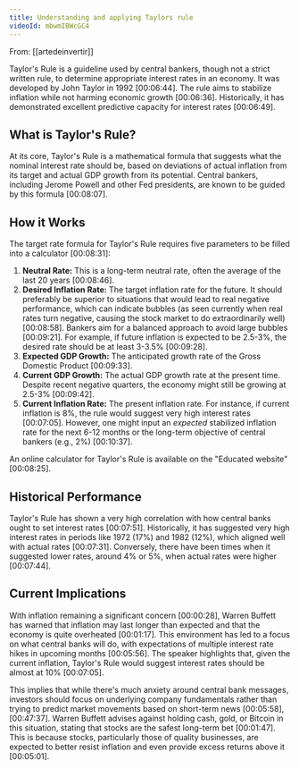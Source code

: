 ```yaml
---
title: Understanding and applying Taylors rule
videoId: mbwmIBWcGC4
---
```


From: [[artedeinvertir]] <br/> 

Taylor's Rule is a guideline used by central bankers, though not a strict written rule, to determine appropriate interest rates in an economy. It was developed by John Taylor in 1992 <a class="yt-timestamp" data-t="00:06:44">[00:06:44]</a>. The rule aims to stabilize inflation while not harming economic growth <a class="yt-timestamp" data-t="00:06:36">[00:06:36]</a>. Historically, it has demonstrated excellent predictive capacity for interest rates <a class="yt-timestamp" data-t="00:06:49">[00:06:49]</a>.

## What is Taylor's Rule?
At its core, Taylor's Rule is a mathematical formula that suggests what the nominal interest rate should be, based on deviations of actual inflation from its target and actual GDP growth from its potential. Central bankers, including Jerome Powell and other Fed presidents, are known to be guided by this formula <a class="yt-timestamp" data-t="00:08:07">[00:08:07]</a>.

## How it Works
The target rate formula for Taylor's Rule requires five parameters to be filled into a calculator <a class="yt-timestamp" data-t="00:08:31">[00:08:31]</a>:
1.  **Neutral Rate:** This is a long-term neutral rate, often the average of the last 20 years <a class="yt-timestamp" data-t="00:08:46">[00:08:46]</a>.
2.  **Desired Inflation Rate:** The target inflation rate for the future. It should preferably be superior to situations that would lead to real negative performance, which can indicate bubbles (as seen currently when real rates turn negative, causing the stock market to do extraordinarily well) <a class="yt-timestamp" data-t="00:08:58">[00:08:58]</a>. Bankers aim for a balanced approach to avoid large bubbles <a class="yt-timestamp" data-t="00:09:21">[00:09:21]</a>. For example, if future inflation is expected to be 2.5-3%, the desired rate should be at least 3-3.5% <a class="yt-timestamp" data-t="00:09:28">[00:09:28]</a>.
3.  **Expected GDP Growth:** The anticipated growth rate of the Gross Domestic Product <a class="yt-timestamp" data-t="00:09:33">[00:09:33]</a>.
4.  **Current GDP Growth:** The actual GDP growth rate at the present time. Despite recent negative quarters, the economy might still be growing at 2.5-3% <a class="yt-timestamp" data-t="00:09:42">[00:09:42]</a>.
5.  **Current Inflation Rate:** The present inflation rate. For instance, if current inflation is 8%, the rule would suggest very high interest rates <a class="yt-timestamp" data-t="00:07:05">[00:07:05]</a>. However, one might input an *expected* stabilized inflation rate for the next 6-12 months or the long-term objective of central bankers (e.g., 2%) <a class="yt-timestamp" data-t="00:10:37">[00:10:37]</a>.

An online calculator for Taylor's Rule is available on the "Educated website" <a class="yt-timestamp" data-t="00:08:25">[00:08:25]</a>.

## Historical Performance
Taylor's Rule has shown a very high correlation with how central banks ought to set interest rates <a class="yt-timestamp" data-t="00:07:51">[00:07:51]</a>. Historically, it has suggested very high interest rates in periods like 1972 (17%) and 1982 (12%), which aligned well with actual rates <a class="yt-timestamp" data-t="00:07:31">[00:07:31]</a>. Conversely, there have been times when it suggested lower rates, around 4% or 5%, when actual rates were higher <a class="yt-timestamp" data-t="00:07:44">[00:07:44]</a>.

## Current Implications
With inflation remaining a significant concern <a class="yt-timestamp" data-t="00:00:28">[00:00:28]</a>, Warren Buffett has warned that inflation may last longer than expected and that the economy is quite overheated <a class="yt-timestamp" data-t="00:01:17">[00:01:17]</a>. This environment has led to a focus on what central banks will do, with expectations of multiple interest rate hikes in upcoming months <a class="yt-timestamp" data-t="00:05:56">[00:05:56]</a>. The speaker highlights that, given the current inflation, Taylor's Rule would suggest interest rates should be almost at 10% <a class="yt-timestamp" data-t="00:07:05">[00:07:05]</a>.

This implies that while there's much anxiety around central bank messages, investors should focus on underlying company fundamentals rather than trying to predict market movements based on short-term news <a class="yt-timestamp" data-t="00:05:58">[00:05:58]</a>, <a class="yt-timestamp" data-t="00:47:37">[00:47:37]</a>. Warren Buffett advises against holding cash, gold, or Bitcoin in this situation, stating that stocks are the safest long-term bet <a class="yt-timestamp" data-t="00:01:47">[00:01:47]</a>. This is because stocks, particularly those of quality businesses, are expected to better resist inflation and even provide excess returns above it <a class="yt-timestamp" data-t="00:05:01">[00:05:01]</a>.